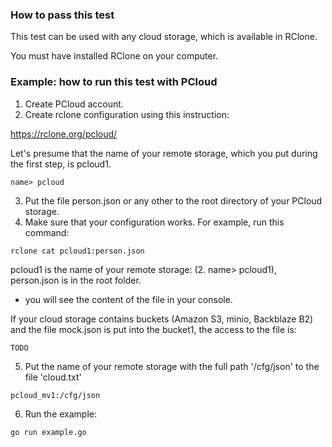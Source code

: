 ### How to pass this test

This test can be used with any cloud storage,
which is available in RClone.

You must have installed RClone on your computer.

### Example: how to run this test with PCloud

1. Create PCloud account.
2. Create rclone configuration using this instruction:

https://rclone.org/pcloud/

Let's presume that the name of your remote storage, which
you put during the first step, is pcloud1.

```
name> pcloud
```

3. Put the file person.json or any other to the root
directory of your PCloud storage.
4. Make sure that your configuration works. For example,
run this command:

```
rclone cat pcloud1:person.json
```

pcloud1 is the name of your remote storage:
(2. name> pcloud1), person.json is in the root folder.

- you will see the content of the file in your console.

If your cloud storage contains buckets (Amazon S3,
minio, Backblaze B2) and the file mock.json is put into
the bucket1, the access to the file is:

```go
TODO
```

5. Put the name of your remote storage with the full
path '/cfg/json' to the file 'cloud.txt'

```
pcloud_mv1:/cfg/json
```

6. Run the example:

```
go run example.go
```
